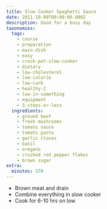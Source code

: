 ```yaml
---
title: Slow Cooker Spaghetti Sauce
date: 2011-10-09T00:00:00.000Z
description: Good for a busy day
taxonomies:
  tags:
    - course
    - preparation
    - main-dish
    - easy
    - crock-pot-slow-cooker
    - dietary
    - low-cholesterol
    - low-calorie
    - low-carb
    - healthy-2
    - low-in-something
    - equipment
    - 3-steps-or-less
  ingredients:
    - ground beef
    - fresh mushrooms
    - tomato sauce
    - tomato paste
    - garlic cloves
    - basil
    - oregano
    - crushed red pepper flakes
    - brown sugar
extra:
  minutes: 370
---
```

 - Brown meat and drain
 - Combine everything in slow cooker
 - Cook for 6-10 hrs on low
